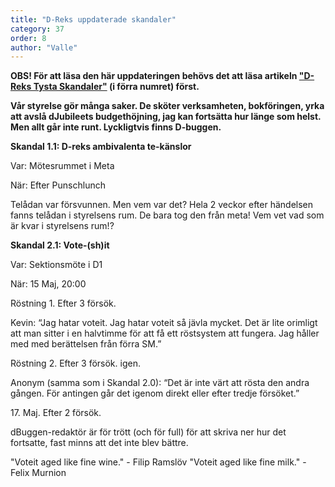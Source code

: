 ```yaml
---
title: "D-Reks uppdaterade skandaler"
category: 37
order: 8
author: "Valle"
---
```

**OBS! För att läsa den här uppdateringen behövs det att läsa artikeln ["D-Reks Tysta Skandaler"](/7-dreks-tysta-skandaler/) (i förra numret) först.**

**Vår styrelse gör många saker. De sköter verksamheten, bokföringen, yrka att avslå dJubileets budgethöjning, jag kan fortsätta hur länge som helst. Men allt går inte runt. Lyckligtvis finns D-buggen.**

**Skandal 1.1: D-reks ambivalenta te-känslor**

Var: Mötesrummet i Meta

När: Efter Punschlunch

Telådan var försvunnen. Men vem var det? Hela 2 veckor efter händelsen fanns telådan i styrelsens rum. De bara tog den från meta! Vem vet vad som är kvar i styrelsens rum!?

**Skandal 2.1: Vote-(sh)it**

Var: Sektionsmöte i D1

När: 15 Maj, 20:00

Röstning 1. Efter 3 försök.

Kevin: “Jag hatar voteit. Jag hatar voteit så jävla mycket. Det är lite orimligt att man sitter i en halvtimme för att få ett röstsystem att fungera. Jag håller med med berättelsen från förra SM.”

Röstning 2. Efter 3 försök. igen.

Anonym (samma som i Skandal 2.0): “Det är inte värt att rösta den andra gången. För antingen går det igenom direkt eller efter tredje försöket.”

17\. Maj. Efter 2 försök.

dBuggen-redaktör är för trött (och för full) för att skriva ner hur det fortsatte, fast minns att det inte blev bättre.

"Voteit aged like fine wine." - Filip Ramslöv
"Voteit aged like fine milk." - Felix Murnion
